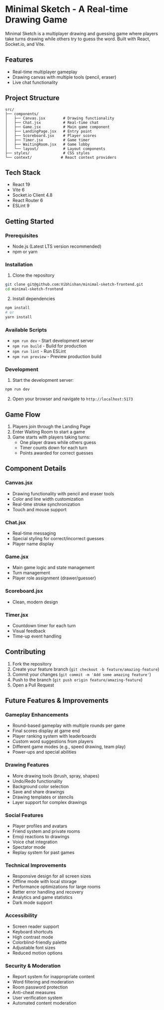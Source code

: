 # Minimal Sketch - A Real-time Drawing Game

Minimal Sketch is a multiplayer drawing and guessing game where players take turns drawing while others try to guess the word. Built with React, Socket.io, and Vite.

## Features

- Real-time multiplayer gameplay
- Drawing canvas with multiple tools (pencil, eraser)
- Live chat functionality

## Project Structure

```
src/
├── components/
│   ├── Canvas.jsx        # Drawing functionality
│   ├── Chat.jsx          # Real-time chat
│   ├── Game.jsx          # Main game component
│   ├── LandingPage.jsx   # Entry point
│   ├── Scoreboard.jsx    # Player scores
│   ├── Timer.jsx         # Game timer
│   ├── WaitingRoom.jsx   # Game lobby
│   └── layout/           # Layout components
├── styles/               # CSS styles
└── context/             # React context providers
```

## Tech Stack

- React 19
- Vite 6
- Socket.io Client 4.8
- React Router 6
- ESLint 9

## Getting Started

### Prerequisites

- Node.js (Latest LTS version recommended)
- npm or yarn

### Installation

1. Clone the repository

```bash
git clone git@github.com:Vibhishan/minimal-sketch-frontend.git
cd minimal-sketch-frontend
```

2. Install dependencies

```bash
npm install
# or
yarn install
```

### Available Scripts

- `npm run dev` - Start development server
- `npm run build` - Build for production
- `npm run lint` - Run ESLint
- `npm run preview` - Preview production build

### Development

1. Start the development server:

```bash
npm run dev
```

2. Open your browser and navigate to `http://localhost:5173`

## Game Flow

1. Players join through the Landing Page
2. Enter Waiting Room to start a game
3. Game starts with players taking turns:
   - One player draws while others guess
   - Timer counts down for each turn
   - Points awarded for correct guesses

## Component Details

### Canvas.jsx

- Drawing functionality with pencil and eraser tools
- Color and line width customization
- Real-time stroke synchronization
- Touch and mouse support

### Chat.jsx

- Real-time messaging
- Special styling for correct/incorrect guesses
- Player name display

### Game.jsx

- Main game logic and state management
- Turn management
- Player role assignment (drawer/guesser)

### Scoreboard.jsx

- Clean, modern design

### Timer.jsx

- Countdown timer for each turn
- Visual feedback
- Time-up event handling

## Contributing

1. Fork the repository
2. Create your feature branch (`git checkout -b feature/amazing-feature`)
3. Commit your changes (`git commit -m 'Add some amazing feature'`)
4. Push to the branch (`git push origin feature/amazing-feature`)
5. Open a Pull Request

## Future Features & Improvements

### Gameplay Enhancements

- Round-based gameplay with multiple rounds per game
- Final scores display at game end
- Player ranking system with leaderboards
- Custom word suggestions from players
- Different game modes (e.g., speed drawing, team play)
- Power-ups and special abilities

### Drawing Features

- More drawing tools (brush, spray, shapes)
- Undo/Redo functionality
- Background color selection
- Save and share drawings
- Drawing templates or stencils
- Layer support for complex drawings

### Social Features

- Player profiles and avatars
- Friend system and private rooms
- Emoji reactions to drawings
- Voice chat integration
- Spectator mode
- Replay system for past games

### Technical Improvements

- Responsive design for all screen sizes
- Offline mode with local storage
- Performance optimizations for large rooms
- Better error handling and recovery
- Analytics and game statistics
- Dark mode support

### Accessibility

- Screen reader support
- Keyboard shortcuts
- High contrast mode
- Colorblind-friendly palette
- Adjustable font sizes
- Reduced motion options

### Security & Moderation

- Report system for inappropriate content
- Word filtering and moderation
- Room password protection
- Anti-cheat measures
- User verification system
- Automated content moderation
